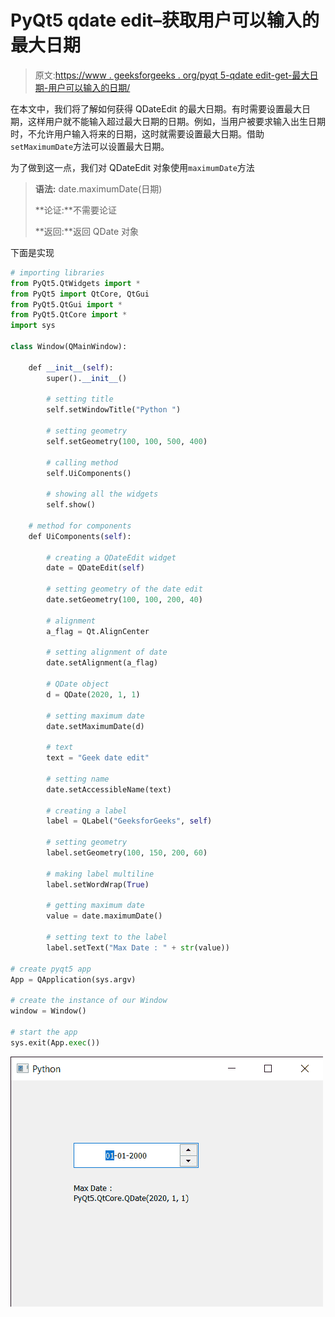 # PyQt5 qdate edit–获取用户可以输入的最大日期

> 原文:[https://www . geeksforgeeks . org/pyqt 5-qdate edit-get-最大日期-用户可以输入的日期/](https://www.geeksforgeeks.org/pyqt5-qdateedit-getting-maximum-date-which-user-can-enter/)

在本文中，我们将了解如何获得 QDateEdit 的最大日期。有时需要设置最大日期，这样用户就不能输入超过最大日期的日期。例如，当用户被要求输入出生日期时，不允许用户输入将来的日期，这时就需要设置最大日期。借助`setMaximumDate`方法可以设置最大日期。

为了做到这一点，我们对 QDateEdit 对象使用`maximumDate`方法

> **语法:** date.maximumDate(日期)
> 
> **论证:**不需要论证
> 
> **返回:**返回 QDate 对象

下面是实现

```py
# importing libraries
from PyQt5.QtWidgets import * 
from PyQt5 import QtCore, QtGui
from PyQt5.QtGui import * 
from PyQt5.QtCore import * 
import sys

class Window(QMainWindow):

    def __init__(self):
        super().__init__()

        # setting title
        self.setWindowTitle("Python ")

        # setting geometry
        self.setGeometry(100, 100, 500, 400)

        # calling method
        self.UiComponents()

        # showing all the widgets
        self.show()

    # method for components
    def UiComponents(self):

        # creating a QDateEdit widget
        date = QDateEdit(self)

        # setting geometry of the date edit
        date.setGeometry(100, 100, 200, 40)

        # alignment
        a_flag = Qt.AlignCenter

        # setting alignment of date
        date.setAlignment(a_flag)

        # QDate object
        d = QDate(2020, 1, 1)

        # setting maximum date
        date.setMaximumDate(d)

        # text
        text = "Geek date edit"

        # setting name
        date.setAccessibleName(text)

        # creating a label
        label = QLabel("GeeksforGeeks", self)

        # setting geometry
        label.setGeometry(100, 150, 200, 60)

        # making label multiline
        label.setWordWrap(True)

        # getting maximum date
        value = date.maximumDate()

        # setting text to the label
        label.setText("Max Date : " + str(value))

# create pyqt5 app
App = QApplication(sys.argv)

# create the instance of our Window
window = Window()

# start the app
sys.exit(App.exec())
```

![](img/cb197ebbc19943c8e100c90cdba64b5b.png)